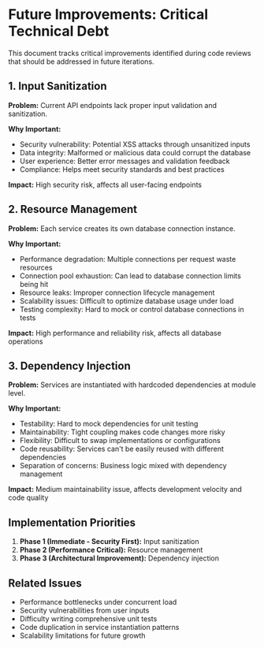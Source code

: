 # Future Improvements: Critical Technical Debt

This document tracks critical improvements identified during code reviews that should be addressed in future iterations.

## 1. Input Sanitization

**Problem:** Current API endpoints lack proper input validation and sanitization.

**Why Important:**
- Security vulnerability: Potential XSS attacks through unsanitized inputs
- Data integrity: Malformed or malicious data could corrupt the database
- User experience: Better error messages and validation feedback
- Compliance: Helps meet security standards and best practices

**Impact:** High security risk, affects all user-facing endpoints

## 2. Resource Management

**Problem:** Each service creates its own database connection instance.

**Why Important:**
- Performance degradation: Multiple connections per request waste resources
- Connection pool exhaustion: Can lead to database connection limits being hit
- Resource leaks: Improper connection lifecycle management
- Scalability issues: Difficult to optimize database usage under load
- Testing complexity: Hard to mock or control database connections in tests

**Impact:** High performance and reliability risk, affects all database operations

## 3. Dependency Injection

**Problem:** Services are instantiated with hardcoded dependencies at module level.

**Why Important:**
- Testability: Hard to mock dependencies for unit testing
- Maintainability: Tight coupling makes code changes more risky
- Flexibility: Difficult to swap implementations or configurations
- Code reusability: Services can't be easily reused with different dependencies
- Separation of concerns: Business logic mixed with dependency management

**Impact:** Medium maintainability issue, affects development velocity and code quality

## Implementation Priorities

1. **Phase 1 (Immediate - Security First):** Input sanitization
2. **Phase 2 (Performance Critical):** Resource management
3. **Phase 3 (Architectural Improvement):** Dependency injection

## Related Issues

- Performance bottlenecks under concurrent load
- Security vulnerabilities from user inputs
- Difficulty writing comprehensive unit tests
- Code duplication in service instantiation patterns
- Scalability limitations for future growth
